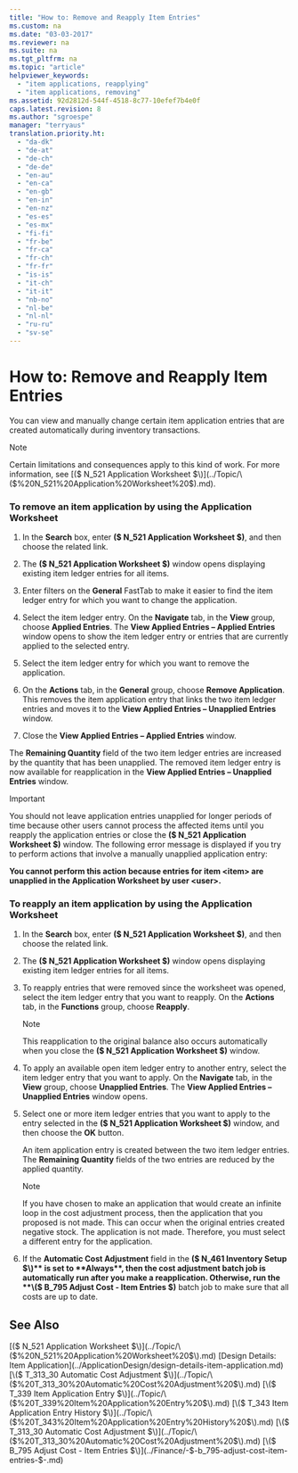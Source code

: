 ```yaml
---
title: "How to: Remove and Reapply Item Entries"
ms.custom: na
ms.date: "03-03-2017"
ms.reviewer: na
ms.suite: na
ms.tgt_pltfrm: na
ms.topic: "article"
helpviewer_keywords: 
  - "item applications, reapplying"
  - "item applications, removing"
ms.assetid: 92d2812d-544f-4518-8c77-10efef7b4e0f
caps.latest.revision: 8
ms.author: "sgroespe"
manager: "terryaus"
translation.priority.ht: 
  - "da-dk"
  - "de-at"
  - "de-ch"
  - "de-de"
  - "en-au"
  - "en-ca"
  - "en-gb"
  - "en-in"
  - "en-nz"
  - "es-es"
  - "es-mx"
  - "fi-fi"
  - "fr-be"
  - "fr-ca"
  - "fr-ch"
  - "fr-fr"
  - "is-is"
  - "it-ch"
  - "it-it"
  - "nb-no"
  - "nl-be"
  - "nl-nl"
  - "ru-ru"
  - "sv-se"
---
```

# How to: Remove and Reapply Item Entries
You can view and manually change certain item application entries that are created automatically during inventory transactions.  
  
> [!NOTE]  
>  Certain limitations and consequences apply to this kind of work. For more information, see [\($ N\_521 Application Worksheet $\)](../Topic/\($%20N_521%20Application%20Worksheet%20$\).md).  
  
### To remove an item application by using the Application Worksheet  
  
1.  In the **Search** box, enter **\($ N\_521 Application Worksheet $\)**, and then choose the related link.  
  
2.  The **\($ N\_521 Application Worksheet $\)** window opens displaying existing item ledger entries for all items.  
  
3.  Enter filters on the **General** FastTab to make it easier to find the item ledger entry for which you want to change the application.  
  
4.  Select the item ledger entry. On the **Navigate** tab, in the **View** group, choose **Applied Entries**. The **View Applied Entries – Applied Entries** window opens to show the item ledger entry or entries that are currently applied to the selected entry.  
  
5.  Select the item ledger entry for which you want to remove the application.  
  
6.  On the **Actions** tab, in the **General** group, choose **Remove Application**. This removes the item application entry that links the two item ledger entries and moves it to the **View Applied Entries – Unapplied Entries** window.  
  
7.  Close the **View Applied Entries – Applied Entries** window.  
  
 The **Remaining Quantity** field of the two item ledger entries are increased by the quantity that has been unapplied. The removed item ledger entry is now available for reapplication in the **View Applied Entries – Unapplied Entries** window.  
  
> [!IMPORTANT]  
>  You should not leave application entries unapplied for longer periods of time because other users cannot process the affected items until you reapply the application entries or close the **\($ N\_521 Application Worksheet $\)** window. The following error message is displayed if you try to perform actions that involve a manually unapplied application entry:  
>   
>  **You cannot perform this action because entries for item \<item\> are unapplied in the Application Worksheet by user \<user\>.**  
  
### To reapply an item application by using the Application Worksheet  
  
1.  In the **Search** box, enter **\($ N\_521 Application Worksheet $\)**, and then choose the related link.  
  
2.  The **\($ N\_521 Application Worksheet $\)** window opens displaying existing item ledger entries for all items.  
  
3.  To reapply entries that were removed since the worksheet was opened, select the item ledger entry that you want to reapply. On the **Actions** tab, in the **Functions** group, choose **Reapply**.  
  
    > [!NOTE]  
    >  This reapplication to the original balance also occurs automatically when you close the **\($ N\_521 Application Worksheet $\)** window.  
  
4.  To apply an available open item ledger entry to another entry, select the item ledger entry that you want to apply. On the **Navigate** tab, in the **View** group, choose **Unapplied Entries**. The **View Applied Entries – Unapplied Entries** window opens.  
  
5.  Select one or more item ledger entries that you want to apply to the entry selected in the **\($ N\_521 Application Worksheet $\)** window, and then choose the **OK** button.  
  
     An item application entry is created between the two item ledger entries. The **Remaining Quantity** fields of the two entries are reduced by the applied quantity.  
  
    > [!NOTE]  
    >  If you have chosen to make an application that would create an infinite loop in the cost adjustment process, then the application that you proposed is not made. This can occur when the original entries created negative stock. The application is not made. Therefore, you must select a different entry for the application.  
  
6.  If the **Automatic Cost Adjustment** field in the **\($ N\_461 Inventory Setup $\)** is set to **Always**, then the cost adjustment batch job is automatically run after you make a reapplication. Otherwise, run the **\($ B\_795 Adjust Cost \- Item Entries $\)** batch job to make sure that all costs are up to date.  
  
## See Also  
 [\($ N\_521 Application Worksheet $\)](../Topic/\($%20N_521%20Application%20Worksheet%20$\).md)   
 [Design Details: Item Application](../ApplicationDesign/design-details-item-application.md)   
 [\($ T\_313\_30 Automatic Cost Adjustment $\)](../Topic/\($%20T_313_30%20Automatic%20Cost%20Adjustment%20$\).md)   
 [\($ T\_339 Item Application Entry $\)](../Topic/\($%20T_339%20Item%20Application%20Entry%20$\).md)   
 [\($ T\_343 Item Application Entry History $\)](../Topic/\($%20T_343%20Item%20Application%20Entry%20History%20$\).md)   
 [\($ T\_313\_30 Automatic Cost Adjustment $\)](../Topic/\($%20T_313_30%20Automatic%20Cost%20Adjustment%20$\).md)   
 [\($ B\_795 Adjust Cost \- Item Entries $\)](../Finance/-$-b_795-adjust-cost-item-entries-$-.md)